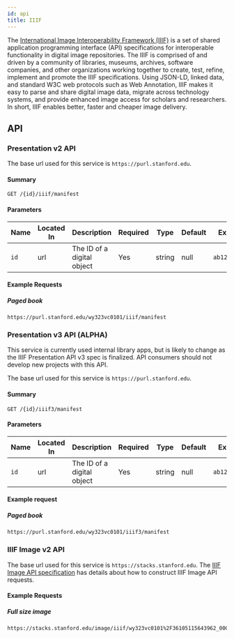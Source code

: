 ```yaml
---
id: api
title: IIIF
---
```

The [International Image Interoperability Framework (IIIF)](https://iiif.io) is a set of shared application programming interface (API) specifications for interoperable functionality in digital image repositories. The IIIF is comprised of and driven by a community of libraries, museums, archives, software companies, and other organizations working together to create, test, refine, implement and promote the IIIF specifications. Using JSON-LD, linked data, and standard W3C web protocols such as Web Annotation, IIIF makes it easy to parse and share digital image data, migrate across technology systems, and provide enhanced image access for scholars and researchers. In short, IIIF enables better, faster and cheaper image delivery.

## API

### Presentation v2 API

The base url used for this service is `https://purl.stanford.edu`.

#### Summary

```
GET /{id}/iiif/manifest
```

#### Parameters
Name | Located In | Description | Required | Type | Default | Example
---- | ---------- | ----------- | -------- | ------ | ------- | ------
`id` | url | The ID of a digital object | Yes | string | null | `ab123cd4567`

#### Example Requests

##### Paged book
```
https://purl.stanford.edu/wy323vc0101/iiif/manifest
```

### Presentation v3 API (ALPHA)

This service is currently used internal library apps, but is likely to change as the IIIF Presentation API v3 spec is finalized. API consumers should not develop new projects with this API.  

The base url used for this service is `https://purl.stanford.edu`.

#### Summary
```
GET /{id}/iiif3/manifest
```
#### Parameters

Name | Located In | Description | Required | Type | Default | Example
---- | ---------- | ----------- | -------- | ------ | ------- | ------
`id` | url | The ID of a digital object | Yes | string | null | `ab123cd4567`

#### Example request

##### Paged book
```
https://purl.stanford.edu/wy323vc0101/iiif3/manifest
```

### IIIF Image v2 API

The base url used for this service is `https://stacks.stanford.edu`. The [IIIF Image API specification](https://iiif.io/api/image/2.1/#terminology) has details about how to construct IIIF Image API requests.

#### Example Requests

##### Full size image
```
https://stacks.stanford.edu/image/iiif/wy323vc0101%2F36105115643962_0002/full/full/0/default.jpg
```

